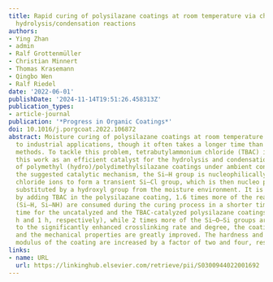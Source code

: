 ```yaml
---
title: Rapid curing of polysilazane coatings at room temperature via chloride-catalyzed
  hydrolysis/condensation reactions
authors:
- Ying Zhan
- admin
- Ralf Grottenmüller
- Christian Minnert
- Thomas Krasemann
- Qingbo Wen
- Ralf Riedel
date: '2022-06-01'
publishDate: '2024-11-14T19:51:26.458313Z'
publication_types:
- article-journal
publication: '*Progress in Organic Coatings*'
doi: 10.1016/j.porgcoat.2022.106872
abstract: Moisture curing of polysilazane coatings at room temperature is of advantage
  to industrial applications, though it often takes a longer time than the other curing
  methods. To tackle this problem, tetrabutylammonium chloride (TBAC) is applied in
  this work as an efficient catalyst for the hydrolysis and condensation reactions
  of polymethyl (hydro)/polydimethylsilazane coatings under ambient conditions. In
  the suggested catalytic mechanism, the Si–H group is nucleophilically attacked by
  chloride ions to form a transient Si–Cl group, which is then nucleo­ philically
  substituted by a hydroxyl group from the moisture environment. It is found that
  by adding TBAC in the polysilazane coating, 1.6 times more of the reactive groups
  (Si–H, Si–NH) are consumed during the curing process in a shorter time (the dry-to-touch
  time for the uncatalyzed and the TBAC-catalyzed polysilazane coatings are ca. 19
  h and 1 h, respectively), while 2 times more of the Si–O–Si groups are formed. Owing
  to the significantly enhanced crosslinking rate and degree, the coating quality
  and the mechanical properties are greatly improved. The hardness and the elastic
  modulus of the coating are increased by a factor of two and four, respectively.
links:
- name: URL
  url: https://linkinghub.elsevier.com/retrieve/pii/S0300944022001692
---
```

